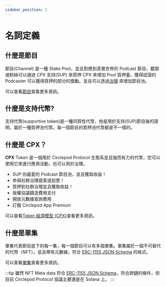 ```yaml
---
sidebar_position: 2
---
```


# 名詞定義

## 什麼是節目

節目(Channel) 是一種 Stake Pool，並且對應到真實世界的 Podcast 節目，聽眾或粉絲可以通過 CPX 支持(SUP) 來質押 CPX 來增加 Pool 質押量。獲得認證的 Podcaster 可以獲得質押的部分的獎勵。並且可以透過[治理](/docs/governance/intro) 來增加節目池。

可以查看[節目](/docs/channel/channel)查看更多資訊。

## 什麼是支持代幣?

支持代幣(supportive token)是一種同質性代幣，他是用於支持(SUP)節目後的證明，屬於一種質押池代幣。每一個節目的質押池代幣都是不一樣的。

## 什麼是 CPX？

**CPX** Token 是一個用於 Circlepod Protocol 生態系並且強而有力的代幣，您可以使用它來進行應用活動，也可以用於治理。

- SUP 你最愛的 Podcast 節目池，並且獲取收益！
- 參與社群治理提案或投票！
- 質押到社群治理並且獲取收益！
- 版權協議鑄造費用支付
- 開放元數據查詢費用
- 訂閱 Circlepod App Premium

可以查看[Token 經濟模型 (CPX)](/docs/tokenomics/intro)查看更多資訊。

## 什麼是單集

單集代表節目底下的每一集，每一個節目可以有多個單集。單集屬於一個不可替代的代幣（NFT）。並且帶有元數據，符合 [ERC-1155 JSON Schema](https://github.com/ethereum/EIPs/blob/master/EIPS/eip-1155.md#erc-1155-metadata-uri-json-schema) 的格式。

可以查看[單集](/docs/podcast/episode)查看更多資訊。

:::tip
雖然 NFT Meta data 符合 [ERC-1155 JSON Schema](https://github.com/ethereum/EIPs/blob/master/EIPS/eip-1155.md#erc-1155-metadata-uri-json-schema)，符合跨鏈的條件，但目前 Circlepod Protocol 協議主要還是在 Solana 上。
:::
